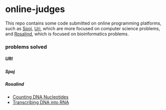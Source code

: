 # online-judges

This repo contains some code submitted on online programming platforms, such as [Spoj](https://www.spoj.com/), [Uri](https://www.urionlinejudge.com.br/judge/en/login), which are more focused on computer science problems, and [Rosalind](http://rosalind.info/), which is focused on bioinformatics problems.

### problems solved

##### URI

##### Spoj

##### Rosalind

- [Counting DNA Nucleotides](https://rosalind.info/problems/dna/)
- [Transcribing DNA into RNA](https://rosalind.info/problems/rna/)
